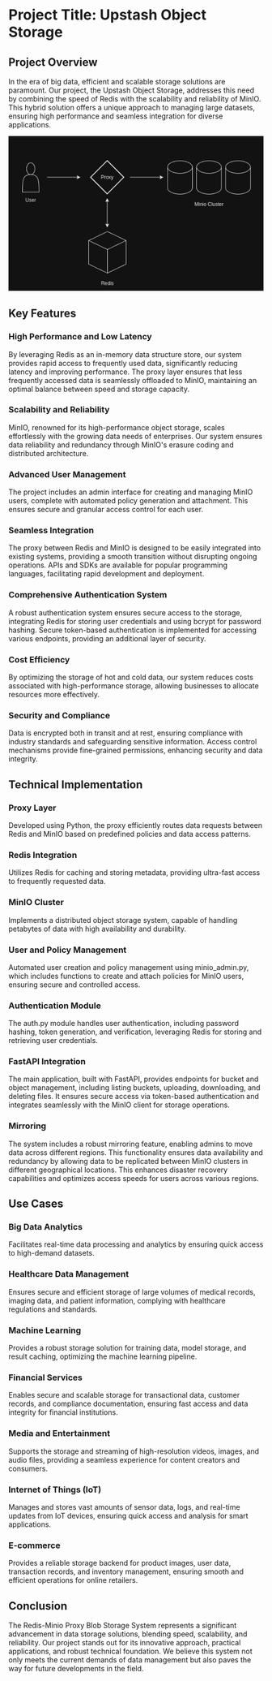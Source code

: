 # Project Title: Upstash Object Storage

## Project Overview

In the era of big data, efficient and scalable storage solutions are paramount. Our project, the Upstash Object Storage, addresses this need by combining the speed of Redis with the scalability and reliability of MinIO. This hybrid solution offers a unique approach to managing large datasets, ensuring high performance and seamless integration for diverse applications.

![Screenshot from 2024-07-12 15-10-56](./image.png)

## Key Features

### High Performance and Low Latency

By leveraging Redis as an in-memory data structure store, our system provides rapid access to frequently used data, significantly reducing latency and improving performance.
The proxy layer ensures that less frequently accessed data is seamlessly offloaded to MinIO, maintaining an optimal balance between speed and storage capacity.

### Scalability and Reliability

MinIO, renowned for its high-performance object storage, scales effortlessly with the growing data needs of enterprises.
Our system ensures data reliability and redundancy through MinIO's erasure coding and distributed architecture.

### Advanced User Management

The project includes an admin interface for creating and managing MinIO users, complete with automated policy generation and attachment. This ensures secure and granular access control for each user.

### Seamless Integration

The proxy between Redis and MinIO is designed to be easily integrated into existing systems, providing a smooth transition without disrupting ongoing operations.
APIs and SDKs are available for popular programming languages, facilitating rapid development and deployment.

### Comprehensive Authentication System

A robust authentication system ensures secure access to the storage, integrating Redis for storing user credentials and using bcrypt for password hashing.
Secure token-based authentication is implemented for accessing various endpoints, providing an additional layer of security.

### Cost Efficiency

By optimizing the storage of hot and cold data, our system reduces costs associated with high-performance storage, allowing businesses to allocate resources more effectively.

### Security and Compliance

Data is encrypted both in transit and at rest, ensuring compliance with industry standards and safeguarding sensitive information.
Access control mechanisms provide fine-grained permissions, enhancing security and data integrity.

## Technical Implementation

### Proxy Layer

Developed using Python, the proxy efficiently routes data requests between Redis and MinIO based on predefined policies and data access patterns.

### Redis Integration

Utilizes Redis for caching and storing metadata, providing ultra-fast access to frequently requested data.

### MinIO Cluster

Implements a distributed object storage system, capable of handling petabytes of data with high availability and durability.

### User and Policy Management

Automated user creation and policy management using minio_admin.py, which includes functions to create and attach policies for MinIO users, ensuring secure and controlled access.

### Authentication Module

The auth.py module handles user authentication, including password hashing, token generation, and verification, leveraging Redis for storing and retrieving user credentials.

### FastAPI Integration

The main application, built with FastAPI, provides endpoints for bucket and object management, including listing buckets, uploading, downloading, and deleting files. It ensures secure access via token-based authentication and integrates seamlessly with the MinIO client for storage operations.

### Mirroring

The system includes a robust mirroring feature, enabling admins to move data across different regions. This functionality ensures data availability and redundancy by allowing data to be replicated between MinIO clusters in different geographical locations. This enhances disaster recovery capabilities and optimizes access speeds for users across various regions.

## Use Cases

### Big Data Analytics

Facilitates real-time data processing and analytics by ensuring quick access to high-demand datasets.

### Healthcare Data Management

Ensures secure and efficient storage of large volumes of medical records, imaging data, and patient information, complying with healthcare regulations and standards.

### Machine Learning

Provides a robust storage solution for training data, model storage, and result caching, optimizing the machine learning pipeline.

### Financial Services

Enables secure and scalable storage for transactional data, customer records, and compliance documentation, ensuring fast access and data integrity for financial institutions.

### Media and Entertainment

Supports the storage and streaming of high-resolution videos, images, and audio files, providing a seamless experience for content creators and consumers.

### Internet of Things (IoT)

Manages and stores vast amounts of sensor data, logs, and real-time updates from IoT devices, ensuring quick access and analysis for smart applications.

### E-commerce

Provides a reliable storage backend for product images, user data, transaction records, and inventory management, ensuring smooth and efficient operations for online retailers.

## Conclusion

The Redis-Minio Proxy Blob Storage System represents a significant advancement in data storage solutions, blending speed, scalability, and reliability. Our project stands out for its innovative approach, practical applications, and robust technical foundation. We believe this system not only meets the current demands of data management but also paves the way for future developments in the field.
